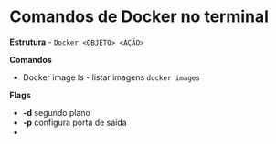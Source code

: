 # Comandos de Docker no terminal

**Estrutura** - 
	`Docker <OBJETO> <AÇÃO>` 

**Comandos**

* Docker image ls - listar imagens `docker images`

**Flags**

* **-d** segundo plano
* **-p** configura porta de saida
*    

